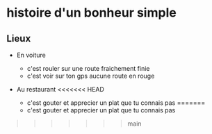 # histoire d'un bonheur simple

## Lieux

* En voiture
    * c'est rouler sur une route fraichement finie
    * c'est voir sur ton gps aucune route en rouge

* Au restaurant
<<<<<<< HEAD
    * c'est gouter et apprecier un plat que tu connais pas
=======
    * c'est gouter et apprecier un plat que tu connais pas
>>>>>>> main
